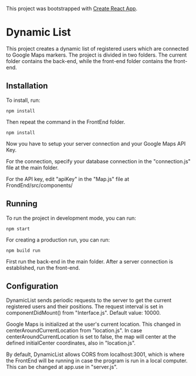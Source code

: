 This project was bootstrapped with [Create React App](https://github.com/facebook/create-react-app).

# Dynamic List

This project creates a dynamic list of registered users which are connected to Google Maps markers. 
The project is divided in two folders. The current folder contains the back-end, while the front-end folder contains the front-end.

## Installation

To install, run:

```
npm install
```

Then repeat the command in the FrontEnd folder.
```
npm install
```

Now you have to setup your server connection and your Google Maps API Key.

For the connection, specify your database connection in the "connection.js" file at the main folder.

For the API key, edit "apiKey" in the "Map.js" file at FrondEnd/src/components/

## Running

To run the project in development mode, you can run:
```
npm start
```

For creating a production run, you can run:
```
npm build run
```

First run the back-end in the main folder. After a server connection is established, run the front-end.

## Configuration

DynamicList sends periodic requests to the server to get the current registered users and their positions. The request interval is set in componentDidMount() from "Interface.js". Default value: 10000.

Google Maps is initialized at the user's current location. This changed in centerAroundCurrentLocation from "location.js". In case centerAroundCurrentLocation is set to false, the map will center at the defined initialCenter coordinates, also in "location.js".

By default, DynamicList allows CORS from localhost:3001, which is where the FrontEnd will be running in case the program is run in a local computer. This can be changed at app.use in "server.js".  
